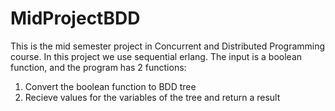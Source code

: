 # MidProjectBDD
This is the mid semester project in Concurrent and Distributed Programming course. 
In this project we use sequential erlang. 
The input is a boolean function, and the program has 2 functions:
1. Convert the boolean function to BDD tree
2. Recieve values for the variables of the tree and return a result
